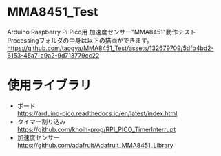 # MMA8451_Test
Arduino Raspberry Pi Pico用 加速度センサー"MMA8451"動作テスト<br>
Processingフォルダの中身は以下の描画ができます。<br>
https://github.com/taogya/MMA8451_Test/assets/132679709/5dfb4bd2-6153-45a7-a9a2-9d713779cc22

# 使用ライブラリ
- ボード<br>
  https://arduino-pico.readthedocs.io/en/latest/index.html
- タイマー割り込み<br>
  https://github.com/khoih-prog/RPI_PICO_TimerInterrupt
- 加速度センサー<br>
  https://github.com/adafruit/Adafruit_MMA8451_Library
